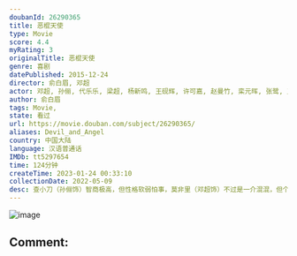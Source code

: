 ```yaml
---
doubanId: 26290365
title: 恶棍天使
type: Movie
score: 4.4
myRating: 3
originalTitle: 恶棍天使
genre: 喜剧
datePublished: 2015-12-24
director: 俞白眉, 邓超
actor: 邓超, 孙俪, 代乐乐, 梁超, 杨新鸣, 王砚辉, 许可嘉, 赵曼竹, 栾元晖, 张鹭, 王双宝, 秦越, 孙艳, 张籽沐, 李栋, 张京, 邹轩琦, 果汁, 罗栋
author: 俞白眉
tags: Movie, 
state: 看过
url: https://movie.douban.com/subject/26290365/
aliases: Devil_and_Angel
country: 中国大陆
language: 汉语普通话
IMDb: tt5297654
time: 124分钟
createTime: 2023-01-24 00:33:10
collectionDate: 2022-05-09
desc: 查小刀（孙俪饰）智商极高，但性格软弱怕事，莫非里（邓超饰）不过是一介混混，但个性嚣张跋扈，一场车祸让两人相遇，莫非里毫无意外的狠狠在查小刀的身上诈了一笔。亲情淡漠，工作受挫，又遭恶人欺压，查小刀心...
---
```


![image](p2298326979.jpg)

Comment: 
---

